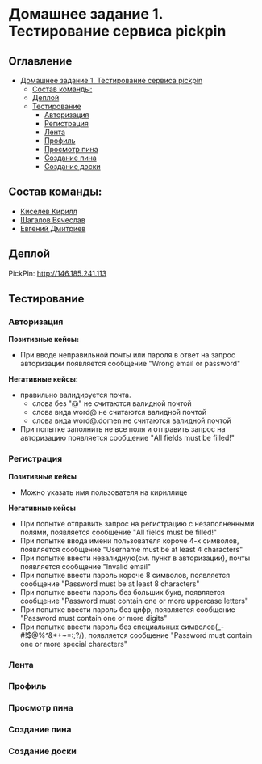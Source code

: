 # Домашнее задание 1. Тестирование сервиса pickpin

<!--toc:start-->

## Оглавление

- [Домашнее задание 1. Тестирование сервиса pickpin](#домашнее-задание-1-тестирование-сервиса-pickpin)
  - [Состав команды:](#состав-команды)
  - [Деплой](#деплой)
  - [Тестирование](#тестирование)
    - [Авторизация](#авторизация)
    - [Регистрация](#регистрация)
    - [Лента](#лента)
    - [Профиль](#профиль)
    - [Просмотр пина](#просмотр-пина)
    - [Cоздание пина](#cоздание-пина)
    - [Создание доски](#создание-доски)

## Состав команды:

- [Киселев Кирилл](https://github.com/t1d333)
- [Шагалов Вячеслав](https://github.com/SlavaShagalov)
- [Евгений Дмитриев](https://github.com/UjinIaly)

## Деплой

PickPin: http://146.185.241.113

## Тестирование

### Авторизация

**Позитивные кейсы:**

- При вводе неправильной почты или пароля в ответ на запрос авторизации появляется сообщение "Wrong email or password"

**Негативные кейсы:**

- правильно валидируется почта.
  - слова без "@" не считаются валидной почтой
  - слова вида word@ не считаются валидной почтой
  - слова вида word@.domen не считаются валидной почтой
- При попытке заполнить не все поля и отправить запрос на авторизацию появляется сообщение "All fields must be filled!"

### Регистрация

**Позитивные кейсы**

- Можно указать имя пользователя на кириллице

**Негативные кейсы**

- При попытке отправить запрос на регистрацию с незаполненными полями, появляется сообщение "All fields must be filled!"
- При попытке ввода имени пользователя короче 4-х символов, появляется сообщение "Username must be at least 4 characters"
- При попытке ввести невалидную(см. пункт в авторизации), почты появляется сообщение "Invalid email"
- При попытке ввести пароль короче 8 символов, появляется сообщение "Password must be at least 8 characters"
- При попытке ввести пароль без больших букв, появляется сообщение "Password must contain one or more uppercase letters"
- При попытке ввести пароль без цифр, появляется сообщение "Password must contain one or more digits"
- При попытке ввести пароль без специальных символов(\_\-#!$@%^&\*+~=:;?/), появляется сообщение "Password must contain one or more special characters"

### Лента

### Профиль

### Просмотр пина

### Cоздание пина

### Создание доски
